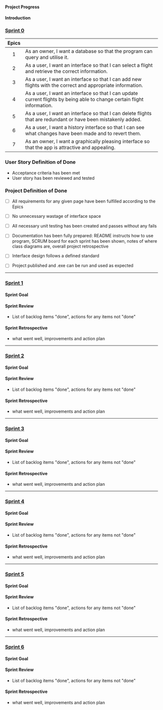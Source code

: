 #### Project Progress 



#### Introduction



### <u>Sprint 0</u>

| Epics |                                                              |
| :---: | ------------------------------------------------------------ |
|   1   | As an owner, I want a database so that the program can query and utilise it. |
|   2   | As a user, I want an interface so that I can select a flight and retrieve the correct information. |
|   3   | As a user, I want an interface so that I can add new flights with the correct and appropriate information. |
|   4   | As a user, I want an interface so that I can update current flights by being able to change certain flight information. |
|   5   | As a user, I want an interface so that I can delete flights that are redundant or have been mistakenly added. |
|   6   | As a user, I want a history interface so that I can see what changes have been made and to revert them. |
|   7   | As an owner, I want a graphically pleasing interface so that the app is attractive and appealing. |

### User Story Definition of Done
- Acceptance criteria has been met 
- User story has been reviewed and tested



### Project Definition of Done
- [ ] All requirements for any given page have been fulfilled according to the Epics

- [ ] No unnecessary wastage of interface space

- [ ] All necessary unit testing has been created and passes without any fails

- [ ] Documentation has been fully prepared: README instructs how to use program, SCRUM board for each sprint has been shown, notes of where class diagrams are, overall project retrospective

- [ ] Interface design follows a defined standard

- [ ] Project published and .exe can be run and used as expected 



-------------------------------

### <u>Sprint 1</u>

#### Sprint Goal

#### Sprint Review

- List of backlog items "done", actions for any items not "done"

#### Sprint Retrospective

- what went well, improvements and action plan

------------------

### <u>Sprint 2</u>

#### Sprint Goal

#### Sprint Review

- List of backlog items "done", actions for any items not "done"

#### Sprint Retrospective

- what went well, improvements and action plan

-----------------------------

### <u>Sprint 3</u>

#### Sprint Goal

#### Sprint Review

- List of backlog items "done", actions for any items not "done"

#### Sprint Retrospective

- what went well, improvements and action plan

-----------------------------------------

### <u>Sprint 4</u>

#### Sprint Goal

#### Sprint Review

- List of backlog items "done", actions for any items not "done"

#### Sprint Retrospective

- what went well, improvements and action plan

----------------------------------

### <u>Sprint 5</u>

#### Sprint Goal

#### Sprint Review

- List of backlog items "done", actions for any items not "done"

#### Sprint Retrospective

- what went well, improvements and action plan

----------------------------------

### <u>Sprint 6</u>

#### Sprint Goal

#### Sprint Review

- List of backlog items "done", actions for any items not "done"

#### Sprint Retrospective

- what went well, improvements and action plan

